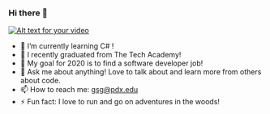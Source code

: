 ### Hi there 👋

<!--
**Glezzy/Glezzy** is a ✨ _special_ ✨ repository because its `README.md` (this file) appears on your GitHub profile.
-->
[![Alt text for your video](https://img.youtube.com/vi/VIDEO-ID/0.jpg)](http://www.youtube.com/watch?v=VIDEO-ID)

- 🔭 I’m currently learning C# ! 
- 🌱 I recently graduated from The Tech Academy! 
- 👯 My goal for 2020 is to find a software developer job! 
- 💬 Ask me about anything! Love to talk about and learn more from others about code.
- 📫 How to reach me: gsg@pdx.edu
- ⚡ Fun fact: I love to run and go on adventures in the woods! 

